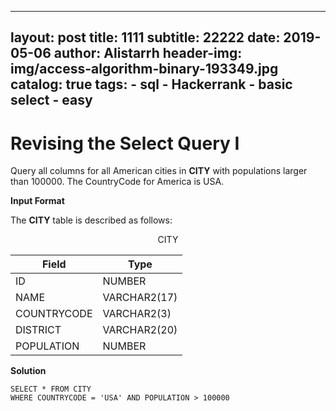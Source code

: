 
---
layout:     post
title:      1111
subtitle:   22222
date:       2019-05-06
author:     Alistarrh
header-img: img/access-algorithm-binary-193349.jpg
catalog: true
tags:
    - sql
    - Hackerrank
    - basic select
    - easy
---

# Revising the Select Query I

Query all columns for all American cities in **CITY** with populations larger than 100000. The CountryCode for America is USA.



**Input Format**

The **CITY** table is described as follows:

 <center>CITY</center>

|Field|Type|
|---|---|
|ID|NUMBER|
|NAME|VARCHAR2(17)|
|COUNTRYCODE|VARCHAR2(3)|
|DISTRICT|VARCHAR2(20)|
|POPULATION|NUMBER|

**Solution**

```mysql
SELECT * FROM CITY
WHERE COUNTRYCODE = 'USA' AND POPULATION > 100000
```

